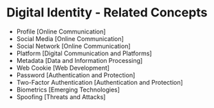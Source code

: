 # Digital Identity - Related Concepts

- Profile [Online Communication]
- Social Media [Online Communication]
- Social Network [Online Communication]
- Platform [Digital Communication and Platforms]
- Metadata [Data and Information Processing]
- Web Cookie [Web Development]
- Password [Authentication and Protection]
- Two-Factor Authentication [Authentication and Protection]
- Biometrics [Emerging Technologies]
- Spoofing [Threats and Attacks]
